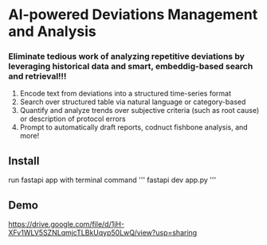 # AI-powered Deviations Management and Analysis

### Eliminate tedious work of analyzing repetitive deviations by leveraging historical data and smart, embeddig-based search and retrieval!!!
1. Encode text from deviations into a structured time-series format
2. Search over structured table via natural language or category-based
3. Quantify and analyze trends over subjective criteria (such as root cause) or description of protocol errors
4. Prompt to automatically draft reports, codnuct fishbone analysis, and more!

## Install
run fastapi app with terminal command 
'''
fastapi dev app.py
'''

## Demo
https://drive.google.com/file/d/1jH-XFv1WLV5SZNLqmjcTLBkUqyp50LwQ/view?usp=sharing
